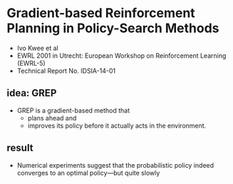 # Gradient-based Reinforcement Planning in Policy-Search Methods
* Ivo Kwee et al
* EWRL 2001 in Utrecht: European Workshop on Reinforcement Learning (EWRL-5)
* Technical Report No. IDSIA-14-01
 
## idea: GREP
* GREP is a gradient-based method that 
   * plans ahead and 
   * improves its policy before it actually acts in the environment.
 
## result
* Numerical experiments suggest that 
  the probabilistic policy indeed converges to an optimal policy—but quite slowly
